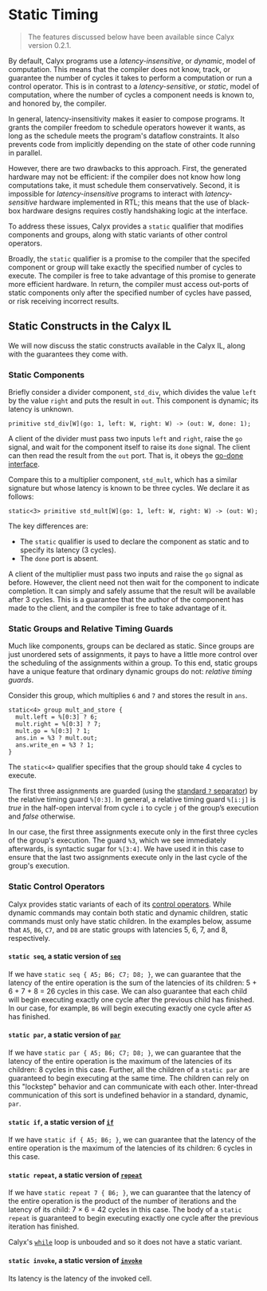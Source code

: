# Static Timing

> The features discussed below have been available since Calyx version 0.2.1.

By default, Calyx programs use a *latency-insensitive*, or *dynamic*, model of computation.
This means that the compiler does not know, track, or guarantee the number of cycles it takes to perform a computation or run a control operator.
This is in contrast to a *latency-sensitive*, or *static*, model of computation, where the number of cycles a component needs is known to, and honored by, the compiler.

In general, latency-insensitivity makes it easier to compose programs.
It grants the compiler freedom to schedule operators however it wants, as long as the schedule meets the program's dataflow constraints.
It also prevents code from implicitly depending on the state of other code running in parallel.

However, there are two drawbacks to this approach.
First, the generated hardware may not be efficient: if the compiler does not know how long computations take, it must schedule them conservatively.
Second, it is impossible for *latency-insensitive* programs to interact with *latency-sensitive* hardware implemented in RTL;
this means that the use of black-box hardware designs requires costly handshaking logic at the interface.

To address these issues, Calyx provides a `static` qualifier that modifies components and groups, along with static variants of other control operators.

Broadly, the `static` qualifier is a promise to the compiler that the specifed component or group will take exactly the specified number of cycles to execute.
The compiler is free to take advantage of this promise to generate more efficient hardware.
In return, the compiler must access out-ports of static components only after the specified number of cycles have passed, or risk receiving incorrect results.

## Static Constructs in the Calyx IL

We will now discuss the static constructs available in the Calyx IL, along with the guarantees they come with.

### Static Components

Briefly consider a divider component, `std_div`, which divides the value `left` by the value `right` and puts the result in `out`.
This component is dynamic; its latency is unknown.
```
primitive std_div[W](go: 1, left: W, right: W) -> (out: W, done: 1);
```
A client of the divider must pass two inputs `left` and `right`, raise the `go` signal, and wait for the component itself to raise its `done` signal.
The client can then read the result from the `out` port.
That is, it obeys the [go-done interface][go-done-interface].

Compare this to a multiplier component, `std_mult`, which has a similar signature but whose latency is known to be three cycles.
We declare it as follows:
```
static<3> primitive std_mult[W](go: 1, left: W, right: W) -> (out: W);
```

The key differences are:
- The `static` qualifier is used to declare the component as static and to specify its latency (3 cycles).
- The `done` port is absent.

A client of the multiplier must pass two inputs and raise the `go` signal as before.
However, the client need not then wait for the component to indicate completion.
It can simply and safely assume that the result will be available after 3 cycles.
This is a guarantee that the author of the component has made to the client, and the compiler is free to take advantage of it.


### Static Groups and Relative Timing Guards

Much like components, groups can be declared as static.
Since groups are just unordered sets of assignments, it pays to have a little more control over the scheduling of the assignments within a group.
To this end, static groups have a unique feature that ordinary dynamic groups do not: *relative timing guards*.

Consider this group, which multiplies `6` and `7` and stores the result in `ans`.

```
static<4> group mult_and_store {
  mult.left = %[0:3] ? 6;
  mult.right = %[0:3] ? 7;
  mult.go = %[0:3] ? 1;
  ans.in = %3 ? mult.out;
  ans.write_en = %3 ? 1;
}
```
The `static<4>` qualifier specifies that the group should take 4 cycles to execute.

The first three assignments are guarded (using the [standard `?` separator][guard-sep]) by the relative timing guard `%[0:3]`.
In general, a relative timing guard `%[i:j]` is *true* in the half-open interval from cycle `i` to
cycle `j` of the group’s execution and *false* otherwise.

In our case, the first three assignments execute only in the first three cycles of the group's execution.
The guard `%3`, which we see immediately afterwards, is syntactic sugar for `%[3:4]`.
We have used it in this case to ensure that the last two assignments execute only in the last cycle of the group's execution.


### Static Control Operators

Calyx provides static variants of each of its [control operators][].
While dynamic commands may contain both static and dynamic children, static commands must only have static children.
In the examples below, assume that `A5`, `B6`, `C7`, and `D8` are static groups with latencies 5, 6, 7, and 8, respectively.

#### `static seq`, a static version of [`seq`][seq]
If we have `static seq { A5; B6; C7; D8; }`, we can guarantee that the latency of the entire operation is the sum of the latencies of its children: 5 + 6 + 7 + 8 = 26 cycles in this case.
We can also guarantee that each child will begin executing exactly one cycle after the previous child has finished.
In our case, for example, `B6` will begin executing exactly one cycle after `A5` has finished.

#### `static par`, a static version of [`par`][par]
If we have `static par { A5; B6; C7; D8; }`, we can guarantee that the latency of the entire operation is the maximum of the latencies of its children: 8 cycles in this case.
Further, all the children of a `static par` are guaranteed to begin executing at the same time.
The children can rely on this "lockstep" behavior and can communicate with each other.
Inter-thread communication of this sort is undefined behavior in a standard, dynamic, `par`.

#### `static if`, a static version of [`if`][if]
If we have `static if { A5; B6; }`, we can guarantee that the latency of the entire operation is the maximum of the latencies of its children: 6 cycles in this case.


#### `static repeat`, a static version of [`repeat`][repeat]

If we have `static repeat 7 { B6; }`, we can guarantee that the latency of the entire operation is the product of the number of iterations and the latency of its child: 7 × 6 = 42 cycles in this case.
The body of a `static repeat` is guaranteed to begin executing exactly one cycle after the previous iteration has finished.

Calyx's [`while`][while] loop is unbouded and so it does not have a static variant.

#### `static invoke`, a static version of [`invoke`][invoke]

Its latency is the latency of the invoked cell.

[guard-sep]: ./ref.md#guarded-assignments
[go-done-interface]: ./ref.md#the-go-done-interface
[control operators]: ./ref.md#the-control-operators
[seq]: ./ref.md#seq
[par]: ./ref.md#par
[if]: ./ref.md#if
[repeat]: ./ref.md#repeat
[invoke]: ./ref.md#invoke
[while]: ./ref.md#while
